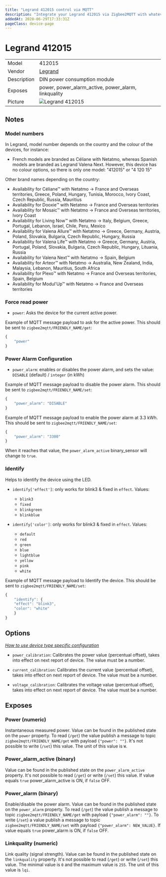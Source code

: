 ```yaml
---
title: "Legrand 412015 control via MQTT"
description: "Integrate your Legrand 412015 via Zigbee2MQTT with whatever smart home infrastructure you are using without the vendor's bridge or gateway."
addedAt: 2020-06-29T17:33:31Z
pageClass: device-page
---
```


<!-- !!!! -->
<!-- ATTENTION: This file is auto-generated through docgen! -->
<!-- You can only edit the "Notes"-Section between the two comment lines "Notes BEGIN" and "Notes END". -->
<!-- Do not use h1 or h2 heading within "## Notes"-Section. -->
<!-- !!!! -->

# Legrand 412015

|     |     |
|-----|-----|
| Model | 412015  |
| Vendor  | [Legrand](/supported-devices/#v=Legrand)  |
| Description | DIN power consumption module |
| Exposes | power, power_alarm_active, power_alarm, linkquality |
| Picture | ![Legrand 412015](https://www.zigbee2mqtt.io/images/devices/412015.jpg) |


<!-- Notes BEGIN: You can edit here. Add "## Notes" headline if not already present. -->
## Notes


### Model numbers
In Legrand, model number depends on the country and the colour of the devices, for instance:

- French models are branded as Céliane with Netatmo, whereas Spanish models are branded as Legrand Valena Next. However, this device has no colour options, so there is only one model: "412015" or "4 120 15"

Other brand names depending on the country:
- Availability for Céliane™ with Netatmo &#8594;     France and Overseas territories, Greece, Poland, Hungary, Tunisia, Morocco, Ivory Coast, Czech Republic, Russia, Mauritius
- Availability for Dooxie™ with Netatmo &#8594;     France and Overseas territories
- Availability for Mosaic™ with Netatmo &#8594;     France and Overseas territories, Ivory Coast
- Availability for Living Now™ with Netatmo &#8594;     Italy, Belgium, Greece, Portugal, Lebanon, Israel, Chile, Peru, Mexico
- Availability for Valena Allure™ with Netatmo &#8594;     Greece, Germany, Austria, Poland, Slovakia, Bulgaria, Czech Republic, Hungary, Russia
- Availability for Valena Life™ with Netatmo &#8594;    Greece, Germany, Austria, Portugal, Poland, Slovakia, Bulgaria, Czech Republic, Hungary, Lituania, Russia
- Availability for Valena Next™ with Netatmo &#8594;    Spain, Belgium
- Availability for Arteor™ with Netatmo &#8594;    Australia, New Zealand, India, Malaysia, Lebanon, Mauritius, South Africa
- Availability for Plexo™ with Netatmo &#8594;    France and Overseas territories, Spain, Belgium
- Availability for Modul'Up™ with Netatmo &#8594;    France and Overseas territories

### Force read power
* `power`: Asks the device for the current active power.

Example of MQTT message payload to ask for the active power. This should be sent to `zigbee2mqtt/FRIENDLY_NAME/get`:

```js
{
    "power"
}
```


### Power Alarm Configuration
* `power_alarm`: enables or disables the power alarm, and sets the value: `DISABLE` (default) / `integer` (in kWh)

Example of MQTT message payload to disable the power alarm. This should be sent to `zigbee2mqtt/FRIENDLY_NAME/set`:

```js
{
    "power_alarm": "DISABLE"
}
```

Example of MQTT message payload to enable the power alarm at 3.3 kWh. This should be sent to `zigbee2mqtt/FRIENDLY_NAME/set`:

```js
{
    "power_alarm": "3300"
}
```

When it reaches that value, the `power_alarm_active` binary_sensor will change to `true`.


### Identify
Helps to identify the device using the LED.

* `identify['effect']`:  only works for blink3 & fixed in `effect`. Values:
    - `blink3`
    - `fixed`
    - `blinkgreen`
    - `blinkblue`

* `identify['color']`:  only works for blink3 & fixed in `effect`. Values:
    - `default`
    - `red`
    - `green`
    - `blue`
    - `lightblue`
    - `yellow`
    - `pink`
    - `white`

Example of MQTT message payload to Identify the device. This should be sent to `zigbee2mqtt/FRIENDLY_NAME/set`:

```js
{
    "identify": {
    "effect": "blink3",
    "color": "white"
    }
}
```
<!-- Notes END: Do not edit below this line -->


## Options
*[How to use device type specific configuration](../guide/configuration/devices-groups.md#specific-device-options)*

* `power_calibration`: Calibrates the power value (percentual offset), takes into effect on next report of device. The value must be a number.

* `current_calibration`: Calibrates the current value (percentual offset), takes into effect on next report of device. The value must be a number.

* `voltage_calibration`: Calibrates the voltage value (percentual offset), takes into effect on next report of device. The value must be a number.


## Exposes

### Power (numeric)
Instantaneous measured power.
Value can be found in the published state on the `power` property.
To read (`/get`) the value publish a message to topic `zigbee2mqtt/FRIENDLY_NAME/get` with payload `{"power": ""}`.
It's not possible to write (`/set`) this value.
The unit of this value is `W`.

### Power_alarm_active (binary)
Value can be found in the published state on the `power_alarm_active` property.
It's not possible to read (`/get`) or write (`/set`) this value.
If value equals `true` power_alarm_active is ON, if `false` OFF.

### Power_alarm (binary)
Enable/disable the power alarm.
Value can be found in the published state on the `power_alarm` property.
To read (`/get`) the value publish a message to topic `zigbee2mqtt/FRIENDLY_NAME/get` with payload `{"power_alarm": ""}`.
To write (`/set`) a value publish a message to topic `zigbee2mqtt/FRIENDLY_NAME/set` with payload `{"power_alarm": NEW_VALUE}`.
If value equals `true` power_alarm is ON, if `false` OFF.

### Linkquality (numeric)
Link quality (signal strength).
Value can be found in the published state on the `linkquality` property.
It's not possible to read (`/get`) or write (`/set`) this value.
The minimal value is `0` and the maximum value is `255`.
The unit of this value is `lqi`.


